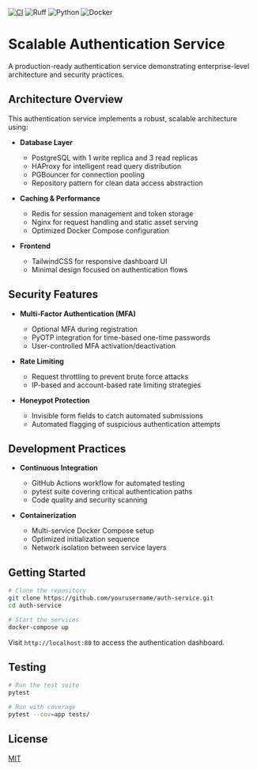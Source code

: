 [![CI](https://github.com/LeonR92/BookStore/actions/workflows/ci.yml/badge.svg)](https://github.com/LeonR92/BookStore/actions/workflows/ci.yml)
![Ruff](https://img.shields.io/badge/code%20style-ruff-000000.svg)
![Python](https://img.shields.io/badge/Python-3776AB?style=for-the-badge&logo=python&logoColor=white)
![Docker](https://img.shields.io/badge/Docker-2496ED?style=for-the-badge&logo=docker&logoColor=white)


# Scalable Authentication Service

A production-ready authentication service demonstrating enterprise-level architecture and security practices.

## Architecture Overview

This authentication service implements a robust, scalable architecture using:

- **Database Layer**
  - PostgreSQL with 1 write replica and 3 read replicas
  - HAProxy for intelligent read query distribution
  - PGBouncer for connection pooling
  - Repository pattern for clean data access abstraction

- **Caching & Performance**
  - Redis for session management and token storage
  - Nginx for request handling and static asset serving
  - Optimized Docker Compose configuration

- **Frontend**
  - TailwindCSS for responsive dashboard UI
  - Minimal design focused on authentication flows

## Security Features

- **Multi-Factor Authentication (MFA)**
  - Optional MFA during registration
  - PyOTP integration for time-based one-time passwords
  - User-controlled MFA activation/deactivation

- **Rate Limiting**
  - Request throttling to prevent brute force attacks
  - IP-based and account-based rate limiting strategies

- **Honeypot Protection**
  - Invisible form fields to catch automated submissions
  - Automated flagging of suspicious authentication attempts

## Development Practices

- **Continuous Integration**
  - GitHub Actions workflow for automated testing
  - pytest suite covering critical authentication paths
  - Code quality and security scanning

- **Containerization**
  - Multi-service Docker Compose setup
  - Optimized initialization sequence
  - Network isolation between service layers

## Getting Started

```bash
# Clone the repository
git clone https://github.com/yourusername/auth-service.git
cd auth-service

# Start the services
docker-compose up
```

Visit `http://localhost:80` to access the authentication dashboard.

## Testing

```bash
# Run the test suite
pytest

# Run with coverage
pytest --cov=app tests/
```

## License

[MIT](LICENSE)